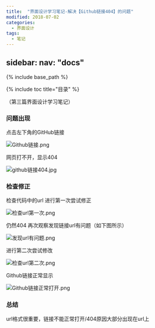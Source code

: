 ```yaml
---
title:  "界面设计学习笔记-解决【Github链接404】的问题"
modified: 2018-07-02 
categories: 
  - 界面设计
tags:
  - 笔记
---
```


sidebar:
  nav: "docs"
---

{% include base_path %}

{% include toc title="目录" %}


（第三篇界面设计学习笔记）

### 问题出现

点击左下角的GitHub链接

![Github链接.png](https://upload-images.jianshu.io/upload_images/9400767-c982a3ef9ccc319a.png?imageMogr2/auto-orient/strip%7CimageView2/2/w/1240)

网页打不开，显示404

![github链接404.jpg](https://upload-images.jianshu.io/upload_images/9400767-75997a820e0fda4b.jpg?imageMogr2/auto-orient/strip%7CimageView2/2/w/1240)

### 检查修正
检查代码中的url
进行第一次尝试修正

![检查url第一次.png](https://upload-images.jianshu.io/upload_images/9400767-1b2c02b2d89b7e44.png?imageMogr2/auto-orient/strip%7CimageView2/2/w/1240)

仍然404
再次观察发现链接url有问题（如下图所示）

![发现url有问题.png](https://upload-images.jianshu.io/upload_images/9400767-a094459dae976483.png?imageMogr2/auto-orient/strip%7CimageView2/2/w/1240)

进行第二次尝试修改

![检查url第二次.png](https://upload-images.jianshu.io/upload_images/9400767-5b77340bc51bcb2f.png?imageMogr2/auto-orient/strip%7CimageView2/2/w/1240)

Github链接正常显示

![Github链接正常打开.png](https://upload-images.jianshu.io/upload_images/9400767-6f34d69f4834af9b.png?imageMogr2/auto-orient/strip%7CimageView2/2/w/1240)

### 总结
url格式很重要，链接不能正常打开/404原因大部分出现在url上
